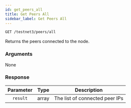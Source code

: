 ```yaml
---
id: get_peers_all
title: Get Peers All
sidebar_label: Get Peers All
---
```


```bash title=ENDPOINT
GET /testnet3/peers/all
```

Returns the peers connected to the node.

### Arguments

None

### Response

| Parameter | Type  |          Description           |
|:---------:|:-----:|:------------------------------:|
| `result`  | array | The list of connected peer IPs |

